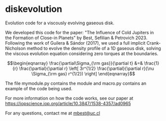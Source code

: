 # diskevolution
Evolution code for a viscously evolving gaseous disk.


We developed this code for the paper: "The Influence of Cold Jupiters in the Formation of Close-in Planets" by Best, Sefilian & Petrovich 2023. Following the work of Guilera & Sándor (2017), we used a full implicit Crank-Nicholson method to evolve the density profile of a 1D gaseous disk, solving the viscous evolution equation considering zero torques at the boundaries.

$$\begin{eqnarray}
    \frac{\partial\Sigma_{\rm gas}}{\partial t} &=& \frac{1}{r} \frac{\partial}{\partial r} \left[ 3r^{1/2} \frac{\partial}{\partial r}(\nu \Sigma_{\rm gas} r^{1/2}) \right]
\end{eqnarray}$$

The file mymodule.py contains the module and macro.py contains an example of the code being used.

For more information on how the code works, see our paper at https://iopscience.iop.org/article/10.3847/1538-4357/ad0965

For any questions, contact me at mbest@uc.cl

